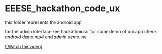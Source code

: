 # EEESE_hackathon_code_ux
this folder represents the android app 


for the admin interface see hackathon.rar
for some demo of our app check *android demo.mp4* and *admin demo.avi*

[![Watch the video]](https://github.com/AbubakrHassan/EEESE_hackathon_code_ux/blob/master/admin%20demo.avi)

